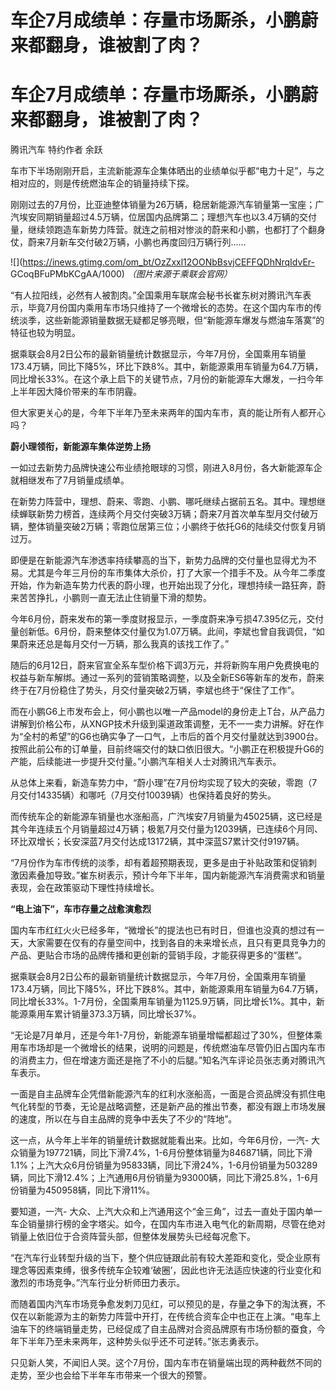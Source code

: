 # 车企7月成绩单：存量市场厮杀，小鹏蔚来都翻身，谁被割了肉？

# 车企7月成绩单：存量市场厮杀，小鹏蔚来都翻身，谁被割了肉？

腾讯汽车 特约作者 余跃

车市下半场刚刚开启，主流新能源车企集体晒出的业绩单似乎都“电力十足”，与之相对应的，则是传统燃油车企的销量持续下探。

刚刚过去的7月份，比亚迪整体销量为26万辆，稳居新能源汽车销量第一宝座；广汽埃安同期销量超过4.5万辆，位居国内品牌第二；理想汽车也以3.4万辆的交付量，继续领跑造车新势力阵营。就连之前相对惨淡的蔚来和小鹏，也都打了个翻身仗，蔚来7月新车交付破2万辆，小鹏也再度回归万辆行列……

![](https://inews.gtimg.com/om_bt/OzZxxl12OONbBsvjCEFFQDhNrqIdvEr-
GCoqBFuPMbKCgAA/1000) _（图片来源于乘联会官网）_

“有人拉阳线，必然有人被割肉。”全国乘用车联席会秘书长崔东树对腾讯汽车表示，毕竟7月份国内乘用车市场只维持了一个微增长的态势。在这个国内车市的传统淡季，这些新能源销量数据无疑都足够亮眼，但“新能源车爆发与燃油车落寞”的特征也较为明显。

据乘联会8月2日公布的最新销量统计数据显示，今年7月份，全国乘用车销量173.4万辆，同比下降5%，环比下跌8%。其中，新能源乘用车销量为64.7万辆，同比增长33%。在这个承上启下的关键节点，7月份的新能源车大爆发，一扫今年上半年因大降价带来的车市阴霾。

但大家更关心的是，今年下半年乃至未来两年的国内车市，真的能让所有人都开心吗？

**蔚小理领衔，新能源车集体逆势上扬**

一如过去新势力品牌快速公布业绩抢眼球的习惯，刚进入8月份，各大新能源车企就相继发布了7月销量成绩单。

在新势力阵营中，理想、蔚来、零跑、小鹏、哪吒继续占据前五名。其中。理想继续蝉联新势力榜首，连续两个月交付突破3万辆；蔚来7月首次单车型月交付破万辆，整体销量突破2万辆；零跑位居第三位；小鹏终于依托G6的陆续交付恢复月销过万。

即便是在新能源汽车渗透率持续攀高的当下，新势力品牌的交付量也显得尤为不易。尤其是今年三月份的车市集体大杀价，打了大家一个措手不及。从今年二季度开始，作为新造车势力代表的蔚小理，也开始出现了分化，理想持续一路狂奔，蔚来苦苦挣扎，小鹏则一直无法止住销量下滑的颓势。

今年6月份，蔚来发布的第一季度财报显示，一季度蔚来净亏损47.395亿元，交付量创新低。6月份，蔚来整体交付量仅为1.07万辆。此间，李斌也曾自我调侃，“如果蔚来还总是每月交付一万辆，那么我真的该找工作了。”

随后的6月12日，蔚来官宣全系车型价格下调3万元，并将新购车用户免费换电的权益与新车解绑。通过一系列的营销策略调整，以及全新ES6等新车的发布，蔚来终于在7月份稳住了势头，月交付量突破2万辆，李斌也终于“保住了工作”。

而在小鹏G6上市发布会上，何小鹏也以唯一产品model的身份走上T台，从产品力讲解到价格公布，从XNGP技术升级到渠道政策调整，无不一一卖力讲解。好在作为“全村的希望”的G6也确实争了一口气，上市后的首个月交付量就达到3900台。按照此前公布的订单量，目前终端交付的缺口依旧很大。“小鹏正在积极提升G6的产能，后续能进一步提升交付量。”小鹏汽车相关人士对腾讯汽车表示。

从总体上来看，新造车势力中，“蔚小理”在7月份均实现了较大的突破，零跑（7月交付14335辆）和哪吒（7月交付10039辆）也保持着良好的势头。

而传统车企的新能源车销量也水涨船高，广汽埃安7月销量为45025辆，这已经是其今年连续五个月销量超过4万辆；极氪7月交付量为12039辆，已连续6个月同、环比双增长；长安深蓝7月交付达成13172辆，其中深蓝S7累计交付9197辆。

“7月份作为车市传统的淡季，却有着超预期表现，更多是由于补贴政策和促销刺激因素叠加导致。”崔东树表示，预计今年下半年，国内新能源汽车消费需求和销量表现，会在政策驱动下理性持续增长。

**“电上油下”，车市存量之战愈演愈烈**

国内车市红红火火已经多年，“微增长”的提法也已有时日，但谁也没真的想过有一天，大家需要在仅有的存量空间中，找到各自的未来增长点，且只有更具竞争力的产品、更贴合市场的品牌传播和更创新的营销手段，才能获得更多的“蛋糕”。

据乘联会8月2日公布的最新销量统计数据显示，今年7月份，全国乘用车销量173.4万辆，同比下降5%，环比下跌8%。其中，新能源乘用车销量为64.7万辆，同比增长33%。1-7月份，全国乘用车销量为1125.9万辆，同比增长1%。其中，新能源乘用车累计销量373.3万辆，同比增长37%。

“无论是7月单月，还是今年1-7月份，新能源车销量增幅都超过了30%，但整体乘用车市场却是一个微增长的结果，说明的问题是，传统燃油车尽管仍旧占国内车市的消费主力，但在增速方面还是拖了不小的后腿。”知名汽车评论员张志勇对腾讯汽车表示。

一面是自主品牌车企凭借新能源汽车的红利水涨船高，一面是合资品牌没有抓住电气化转型的节奏，无论是战略调整，还是新产品的推出节奏，都没有跟上市场发展的速度，所以在与自主品牌的竞争中丢失了不少的“阵地”。

这一点，从今年上半年的销量统计数据就能看出来。比如，今年6月份，一汽-
大众销量为197721辆，同比下滑7.4%，1-6月份整体销量为846871辆，同比下滑1.1%；上汽大众6月份销量为95833辆，同比下滑24%，1-6月份销量为503289辆，同比下滑12.4%；上汽通用6月份销量为93000辆，同比下滑25.8%，1-6月份销量为450958辆，同比下滑11%。

要知道，一汽-
大众、上汽大众和上汽通用这个“金三角”，过去一直处于国内单一车企销量排行榜的金字塔尖。如今，在国内车市进入电气化的新周期，尽管在绝对销量上依旧位于合资阵营头部，但整体发展势头已经每况愈下。

“在汽车行业转型升级的当下，整个供应链跟此前有较大差距和变化，受企业原有理念等因素束缚，很多传统车企较难‘破圈’，因此也许无法适应快速的行业变化和激烈的市场竞争。”汽车行业分析师田力表示。

而随着国内汽车市场竞争愈发刺刀见红，可以预见的是，存量之争下的淘汰赛，不仅在以新能源为主的新势力阵营中开打，在传统合资车企中也正在上演。“电车上油车下的终端销量走势，已经促成了自主品牌对合资品牌原有市场份额的蚕食，今年下半年乃至未来两年，这种势头似乎还不可逆转。”张志勇表示。

只见新人笑，不闻旧人哭。这个7月份，国内车市在销量端出现的两种截然不同的走势，至少也会给下半年车市带来一个很大的预警。

